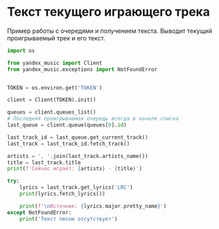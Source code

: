 # Текст текущего играющего трека

Пример работы с очередями и получением текста. Выводит текущий проигрываемый трек и его текст.

```python
import os

from yandex_music import Client
from yandex_music.exceptions import NotFoundError


TOKEN = os.environ.get('TOKEN')

client = Client(TOKEN).init()

queues = client.queues_list()
# Последняя проигрываемая очередь всегда в начале списка
last_queue = client.queue(queues[0].id)

last_track_id = last_queue.get_current_track()
last_track = last_track_id.fetch_track()

artists = ', '.join(last_track.artists_name())
title = last_track.title
print(f'Сейчас играет: {artists} - {title}')

try:
    lyrics = last_track.get_lyrics('LRC')
    print(lyrics.fetch_lyrics())

    print(f'\nИсточник: {lyrics.major.pretty_name}')
except NotFoundError:
    print('Текст песни отсутствует')
```
